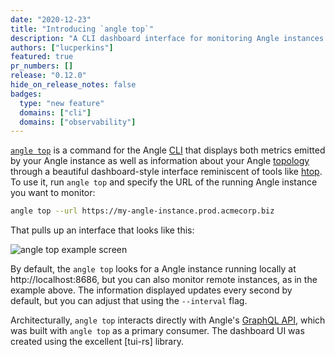 ```yaml
---
date: "2020-12-23"
title: "Introducing `angle top`"
description: "A CLI dashboard interface for monitoring Angle instances."
authors: ["lucperkins"]
featured: true
pr_numbers: []
release: "0.12.0"
hide_on_release_notes: false
badges:
  type: "new feature"
  domains: ["cli"]
  domains: ["observability"]
---
```


[`angle top`][top] is a command for the Angle [CLI] that displays both metrics emitted by your Angle instance as well
as information about your Angle [topology] through a beautiful dashboard-style interface reminiscent of tools like
[htop]. To use it, run `angle top` and specify the URL of the running Angle instance you want to monitor:

```bash
angle top --url https://my-angle-instance.prod.acmecorp.biz
```

That pulls up an interface that looks like this:

![angle top example screen](/img/blog/angle-top.png)

By default, the `angle top` looks for a Angle instance running locally at http://localhost:8686, but you can also
monitor remote instances, as in the example above. The information displayed updates every second by default, but you
can adjust that using the `--interval` flag.

Architecturally, `angle top` interacts directly with Angle's [GraphQL API][api], which was built with `angle top` as
a primary consumer. The dashboard UI was created using the excellent [tui-rs] library.

[api]: /docs/reference/api
[cli]: /docs/reference/cli
[htop]: https://htop.dev
[top]: /docs/reference/cli/#top
[topology]: /docs/about/concepts/#topology
[tui]: https://docs.rs/tui

